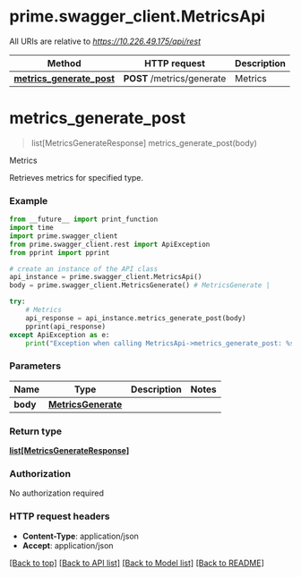 # prime.swagger_client.MetricsApi

All URIs are relative to *https://10.226.49.175/api/rest*

Method | HTTP request | Description
------------- | ------------- | -------------
[**metrics_generate_post**](MetricsApi.md#metrics_generate_post) | **POST** /metrics/generate | Metrics


# **metrics_generate_post**
> list[MetricsGenerateResponse] metrics_generate_post(body)

Metrics

Retrieves metrics for specified type.

### Example
```python
from __future__ import print_function
import time
import prime.swagger_client
from prime.swagger_client.rest import ApiException
from pprint import pprint

# create an instance of the API class
api_instance = prime.swagger_client.MetricsApi()
body = prime.swagger_client.MetricsGenerate() # MetricsGenerate | 

try:
    # Metrics
    api_response = api_instance.metrics_generate_post(body)
    pprint(api_response)
except ApiException as e:
    print("Exception when calling MetricsApi->metrics_generate_post: %s\n" % e)
```

### Parameters

Name | Type | Description  | Notes
------------- | ------------- | ------------- | -------------
 **body** | [**MetricsGenerate**](MetricsGenerate.md)|  | 

### Return type

[**list[MetricsGenerateResponse]**](MetricsGenerateResponse.md)

### Authorization

No authorization required

### HTTP request headers

 - **Content-Type**: application/json
 - **Accept**: application/json

[[Back to top]](#) [[Back to API list]](../README.md#documentation-for-api-endpoints) [[Back to Model list]](../README.md#documentation-for-models) [[Back to README]](../README.md)


